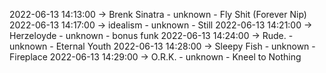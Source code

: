 2022-06-13 14:13:00 -> Brenk Sinatra - unknown - Fly Shit (Forever Nip)
2022-06-13 14:17:00 -> idealism - unknown - Still
2022-06-13 14:21:00 -> Herzeloyde - unknown - bonus funk
2022-06-13 14:24:00 -> Rude. - unknown - Eternal Youth
2022-06-13 14:28:00 -> Sleepy Fish - unknown - Fireplace
2022-06-13 14:29:00 -> O.R.K. - unknown - Kneel to Nothing
